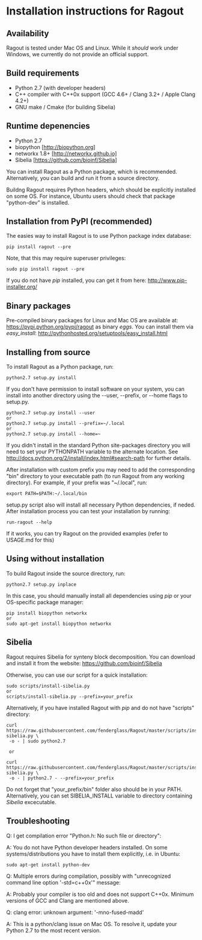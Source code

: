Installation instructions for Ragout
====================================


Availability
------------
Ragout is tested under Mac OS and Linux. While it *should* work
under Windows, we currently do not provide an official support.


Build requirements
------------------
* Python 2.7 (with developer headers)
* C++ compiler with C++0x support (GCC 4.6+ / Clang 3.2+ / Apple Clang 4.2+)
* GNU make / Cmake (for building Sibelia)


Runtime depenencies
-------------------

* Python 2.7
* biopython [http://biopython.org]
* networkx 1.8+ [http://networkx.github.io]
* Sibelia [https://github.com/bioinf/Sibelia]


You can install Ragout as a Python package, which is recommended.
Alternatively, you can build and run it from a source directory.

Buildng Ragout requires Python headers, which should be
explicitly installed on some OS. For instance, Ubuntu
users should check that package "python-dev" is installed.


Installation from PyPI (recommended)
------------------------------------

The easies way to install Ragout is to use Python package index database:

	pip install ragout --pre

Note, that this may require superuser privileges:

	sudo pip install ragout --pre

If you do not have *pip* installed, you can get it from here:
http://www.pip-installer.org/


Binary packages
---------------

Pre-compiled binary packages for Linux and Mac OS are available at:
https://pypi.python.org/pypi/ragout as binary *eggs*.
You can install them via *easy_install*:
http://pythonhosted.org/setuptools/easy_install.html


Installing from source
----------------------

To install Ragout as a Python package, run:

	python2.7 setup.py install

If you don't have permission to install software on your system, you can 
install into another directory using the --user, --prefix, or --home flags to setup.py.

	python2.7 setup.py install --user
	or
	python2.7 setup.py install --prefix=~/.local
	or
	python2.7 setup.py install --home=~

If you didn't install in the standard Python site-packages directory you will 
need to set your PYTHONPATH variable to the alternate location. 
See http://docs.python.org/2/install/index.html#search-path for further details.

After installation with custom prefix you may need to add the corresponding 
"bin" directory to your executable path (to run Ragout from any working directory). 
For example, if your prefix was "~/.local", run:

	export PATH=$PATH:~/.local/bin

setup.py script also will install all necessary Python dependencies, if neded.
After installation process you can test your installation by running:

	run-ragout --help

If it works, you can try Ragout on the provided examples (refer to USAGE.md for this)


Using without installation
--------------------------

To build Ragout inside the source directory, run:

	python2.7 setup.py inplace

In this case, you should manually install all dependencies using *pip*
or your OS-specific package manager:

	pip install biopython networkx
	or
	sudo apt-get install biopython networkx


Sibelia
-------

Ragout requires Sibelia for synteny block decomposition.
You can download and install it from the website: https://github.com/bioinf/Sibelia

Otherwise, you can use our script for a quick installation:

	sudo scripts/install-sibelia.py
	or
	scripts/install-sibelia.py --prefix=your_prefix

Alternatively, if you have installed Ragout with *pip* and do not have
"scripts" directory:

	curl https://raw.githubusercontent.com/fenderglass/Ragout/master/scripts/install-sibelia.py \
	 -o - | sudo python2.7

	 or

	curl https://raw.githubusercontent.com/fenderglass/Ragout/master/scripts/install-sibelia.py \
	 -o - | python2.7 - --prefix=your_prefix

Do not forget that "your_prefix/bin" folder also should be in your PATH.
Alternatively, you can set SIBELIA_INSTALL variable to directory
containing *Sibelia* excecutable.


Troubleshooting
---------------

Q: I get compilation error "Python.h: No such file or directory":

A: You do not have Python developer headers installed. On some
systems/distributions you have to install them explicitly, i.e. in Ubuntu:
	
	sudo apt-get install python-dev


Q: Multiple errors during compilation, possibly with 
"unrecognized command line option '-std=c++0x'" message:

A: Probably your compiler is too old and does not support C++0x. Minimum
versions of GCC and Clang are mentioned above.

Q: clang error: unknown argument: '-mno-fused-madd'

A: This is a python/clang issue on Mac OS. To resolve it, update
your Python 2.7 to the most recent version.